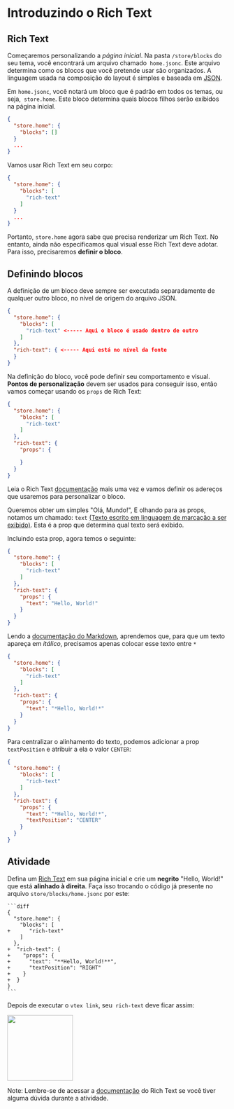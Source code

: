 # Introduzindo o Rich Text

## Rich Text

Começaremos personalizando a *página inicial*. Na pasta `/store/blocks` do seu tema, você encontrará um arquivo chamado` home.jsonc`. Este arquivo determina como os blocos que você pretende usar são organizados. A linguagem usada na composição do layout é simples e baseada em [JSON](http://www.json.org/json-en.html).

Em `home.jsonc`, você notará um bloco que é padrão em todos os temas, ou seja,` store.home`. Este bloco determina quais blocos filhos serão exibidos na página inicial.

```json
{
  "store.home": {
    "blocks": []
  }
  ...
}
```

Vamos usar Rich Text em seu corpo:

```json
{
  "store.home": {
    "blocks": [
      "rich-text"
    ]
  }
  ...
}
```

Portanto, `store.home` agora sabe que precisa renderizar um Rich Text. No entanto, ainda não especificamos qual visual esse Rich Text deve adotar. Para isso, precisaremos **definir o bloco**.

## Definindo blocos

A definição de um bloco deve sempre ser executada separadamente de qualquer outro bloco, no nível de origem do arquivo JSON. 

```json
{
  "store.home": {
    "blocks": [
      "rich-text" <----- Aqui o bloco é usado dentro de outro
    ]
  },
  "rich-text": { <----- Aqui está no nível da fonte
  }
}
```

Na definição do bloco, você pode definir seu comportamento e visual. **Pontos de personalização** devem ser usados ​​para conseguir isso, então vamos começar usando os `props` de Rich Text: 

```json
{
  "store.home": {
    "blocks": [
      "rich-text"
    ]
  },
  "rich-text": {
    "props": {

    }
  }
}
```

Leia o Rich Text [documentação](https://developers.vtex.com/docs/vtex-rich-text#rich-text) mais uma vez e vamos definir os adereços que usaremos para personalizar o bloco.

Queremos obter um simples "Olá, Mundo!", E olhando para as props, notamos um chamado: `text` [(Texto escrito em linguagem de marcação a ser exibido)](https://developers.vtex.com/docs/vtex-rich-text#rich-text). Esta é a prop que determina qual texto será exibido.

Incluindo esta prop, agora temos o seguinte:

```json
{
  "store.home": {
    "blocks": [
      "rich-text"
    ]
  },
  "rich-text": {
    "props": {
      "text": "Hello, World!"
    }
  }
}
```

Lendo a [documentação do Markdown](https://www.markdownguide.org/cheat-sheet/), aprendemos que, para que um texto apareça em *itálico*, precisamos apenas colocar esse texto entre `*`  

```json
{
  "store.home": {
    "blocks": [
      "rich-text"
    ]
  },
  "rich-text": {
    "props": {
      "text": "*Hello, World!*"
    }
  }
}
```

Para centralizar o alinhamento do texto, podemos adicionar a prop `textPosition` e atribuir a ela o valor `CENTER`:

```json
{
  "store.home": {
    "blocks": [
      "rich-text"
    ]
  },
  "rich-text": {
    "props": {
      "text": "*Hello, World!*",
      "textPosition": "CENTER"
    }
  }
}
```

## Atividade

Defina um [Rich Text](https://developers.vtex.com/docs/vtex-rich-text#rich-text) em sua página inicial e crie um **negrito** "Hello, World!" que está **alinhado à direita**. Faça isso trocando o código já presente no arquivo `store/blocks/home.jsonc` por este:

    ```diff
    {
      "store.home": { 
        "blocks": [
    +      "rich-text"
        ]
      },
    +  "rich-text": {
    +    "props": {
    +      "text": "**Hello, World!**",
    +      "textPosition": "RIGHT"
    +    }
    +  }
    }
    ```

Depois de executar o `vtex link`, seu` rich-text` deve ficar assim:

<img src="https://user-images.githubusercontent.com/12139385/70143376-2e7d3480-167a-11ea-8727-2bc6a9422f21.png" width="150" />

Note: Lembre-se de acessar a [documentação](https://vtex.io/docs/components/all/vtex.rich-text/) do Rich Text se você tiver alguma dúvida durante a atividade.
